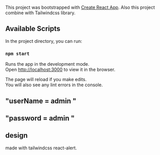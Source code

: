 This project was bootstrapped with [Create React App](https://github.com/facebook/create-react-app).
Also this project combine with Tailwindcss library.

## Available Scripts

In the project directory, you can run:

### `npm start`

Runs the app in the development mode.<br />
Open [http://localhost:3000](http://localhost:3000) to view it in the browser.

The page will reload if you make edits.<br />
You will also see any lint errors in the console.

## "userName = admin "

## "password = admin "

## design

made with tailwindcss react-alert.
